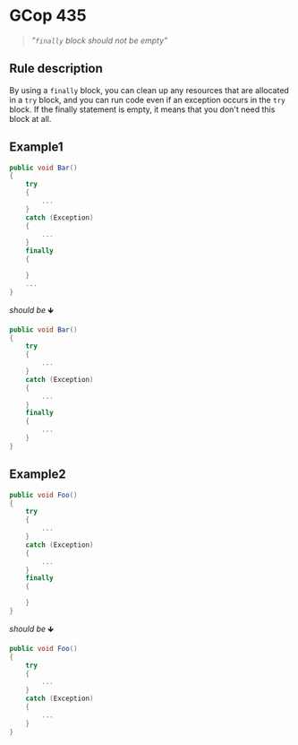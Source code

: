 ﻿# GCop 435

> *"`finally` block should not be empty"*

## Rule description

By using a `finally` block, you can clean up any resources that are allocated in a `try` block, and you can run code even if an exception occurs in the `try` block. If the finally statement is empty, it means that you don't need this block at all.

## Example1

```csharp
public void Bar()
{
    try
    {
        ...
    }
    catch (Exception)
    {
        ...
    }
    finally
    {

    }
    ...
}
```

*should be* 🡻

```csharp
public void Bar()
{
    try
    {
        ...
    }
    catch (Exception)
    {
        ...
    }
    finally
    {
        ...
    }
}
```

## Example2

```csharp
public void Foo()
{
    try
    {
        ...
    }
    catch (Exception)
    {
        ...
    }
    finally
    {

    }
}
```

*should be* 🡻

```csharp
public void Foo()
{
    try
    {
        ...
    }
    catch (Exception)
    {
        ...
    }    
}
```

